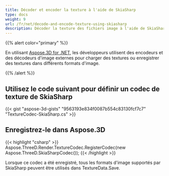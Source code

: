 ```yaml
---
title: Décoder et encoder la texture à l'aide de SkiaSharp
type: docs
weight: 9
url: /fr/net/decode-and-encode-texture-using-skiasharp
description: Décoder la texture des fichiers image à l'aide de SkiaSharp
---
```

{{% alert color="primary" %}}

En utilisant [Aspose.3D for .NET](https://products.aspose.com/3d/net/), les développeurs utilisent des encodeurs et des décodeurs d'image externes pour charger des textures ou enregistrer des textures dans différents formats d'image.

{{% /alert %}}


##  **Utilisez le code suivant pour définir un codec de texture de SkiaSharp**

{{< gist "aspose-3d-gists" "9563193e834f0087b554c83130fcf7c7" "TextureCodec-SkiaSharp.cs" >}}



##  **Enregistrez-le dans Aspose.3D**

{{< highlight "csharp" >}}
    Aspose.ThreeD.Render.TextureCodec.RegisterCodec(new Aspose.ThreeD.SkiaSharpCodec());
{{< /highlight >}}


Lorsque ce codec a été enregistré, tous les formats d'image supportés par SkiaSharp peuvent être utilisés dans TextureData.Save.






